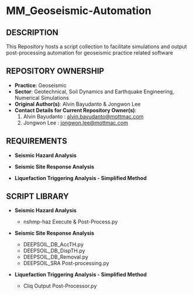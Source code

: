 # MM_Geoseismic-Automation

## DESCRIPTION
This Repository hosts a script collection to facilitate simulations and output post-processing automation for geoseismic practice related software

## REPOSITORY OWNERSHIP
* **Practice**: Geoseismic
* **Sector**: Geotechnical, Soil Dynamics and Earthquake Engineering, Numerical Simulations
* **Original Author(s)**: Alvin Bayudanto & Jongwon Lee
* **Contact Details for Current Repository Owner(s)**: 
  1. Alvin Bayudanto  : alvin.bayudanto@mottmac.com
  2. Jongwon Lee      : jongwon.lee@mottmac.com

## REQUIREMENTS

* **Seismic Hazard Analysis**

* **Seismic Site Response Analysis**

* **Liquefaction Triggering Analysis - Simplified Method**


## SCRIPT LIBRARY

* **Seismic Hazard Analysis**
  * nshmp-haz Execute & Post-Process.py

* **Seismic Site Response Analysis**
  * DEEPSOIL_DB_AccTH.py
  * DEEPSOIL_DB_DispTH.py
  * DEEPSOIL_DB_Removal.py
  * DEEPSOIL_SRA Post-processing.py

* **Liquefaction Triggering Analysis - Simplified Method**
  * Cliq Output Post-Processor.py
